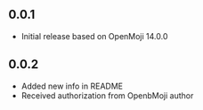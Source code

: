 ## 0.0.1

- Initial release based on OpenMoji 14.0.0


## 0.0.2

- Added new info in README
- Received authorization from OpenbMoji author